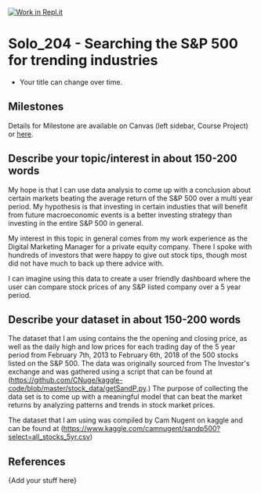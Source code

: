 [![Work in Repl.it](https://classroom.github.com/assets/work-in-replit-14baed9a392b3a25080506f3b7b6d57f295ec2978f6f33ec97e36a161684cbe9.svg)](https://classroom.github.com/online_ide?assignment_repo_id=313897&assignment_repo_type=GroupAssignmentRepo)
# Solo_204 - Searching the S&P 500 for trending industries

- Your title can change over time.

## Milestones

Details for Milestone are available on Canvas (left sidebar, Course Project) or [here](https://firas.moosvi.com/courses/data301/project/milestone01.html).

## Describe your topic/interest in about 150-200 words

My hope is that I can use data analysis to come up with a conclusion about certain markets beating the average return of the S&P 500 over a multi year period. My hypothesis is that investing in certain industies that will benefit from future macroeconomic events is a better investing strategy than investing in the entire S&P 500 in general.

My interest in this topic in general comes from my work experience as the Digital Marketing Manager for a private equity company. There I spoke with hundreds of investors that were happy to give out stock tips, though most did not have much to back up there advice with. 

I can imagine using this data to create a user friendly dashboard where the user can compare stock prices of any S&P listed company over a 5 year period.

## Describe your dataset in about 150-200 words

The dataset that I am using contains the the opening and closing price, as well as the daily high and low prices for each trading day of the 5 year period from February 7th, 2013 to February 6th, 2018 of the 500 stocks listed on the S&P 500. The data was originally sourced from The Investor's exchange and was gathered using a script that can be found at (https://github.com/CNuge/kaggle-code/blob/master/stock_data/getSandP.py.) The purpose of collecting the data set is to come up with a meaningful model that can beat the market returns by analyzing patterns and trends in stock market prices. 

The dataset that I am using was compiled by Cam Nugent on kaggle and can be found at (https://www.kaggle.com/camnugent/sandp500?select=all_stocks_5yr.csv)

## References

{Add your stuff here}

